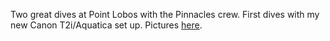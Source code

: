 Two great dives at Point Lobos with the Pinnacles crew. First dives with my new Canon T2i/Aquatica set up. Pictures [here][1].

 [1]: http://greggkellogg.net/galleries/PtLobos2011-06/index.html